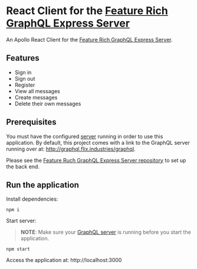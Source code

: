 # React Client for the [Feature Rich GraphQL Express Server](https://github.com/krynv/feature-rich-graphql-express-server)

An Apollo React Client for the [Feature Rich GraphQL Express Server](https://github.com/krynv/feature-rich-graphql-express-server).

## Features

- Sign in
- Sign out
- Register
- View all messages
- Create messages
- Delete their own messages

## Prerequisites

You must have the configured [server](https://github.com/krynv/feature-rich-graphql-express-server) running in order to use this application. 
By default, this project comes with a link to the GraphQL server running over at: http://graphql.flix.industries/graphql.

Please see the [Feature Ruch GraphQL Express Server repository](https://github.com/krynv/feature-rich-graphql-express-server) to set up the back end.

## Run the application

Install dependencies:

    npm i

Start server: 

> **NOTE**: Make sure your [GraphQL server](https://github.com/krynv/feature-rich-graphql-express-server) is running before you start the application.

    npm start

Access the application at:
http://localhost:3000
